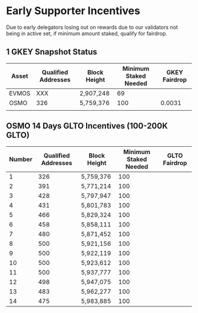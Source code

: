 # Early Supporter Incentives

Due to early delegators losing out on rewards due to our validators not being in active set, if minimum amount staked, qualify for fairdrop. 



## 1 GKEY Snapshot Status
| Asset | Qualified Addresses | Block Height | Minimum Staked Needed | GKEY Fairdrop |
|-------|---------------------|--------------|-----------------------|---------------|
| EVMOS | XXX                 | 2,907,248    | 69                    |               |
| OSMO  | 326                 | 5,759,376    | 100                   | 0.0031        |
|       |                     |              |                       |               |


## OSMO 14 Days GLTO Incentives (100-200K GLTO)
| Number    | Qualified Addresses | Block Height | Minimum Staked Needed | GLTO Fairdrop |
|---------|---------------------|--------------|-----------------------|---------------|
| 1       | 326                 | 5,759,376    | 100                   |               |
| 2       | 391                 | 5,771,214    | 100                   |               |
| 3       | 428                 | 5,797,947    | 100                   |               |
| 4       | 431                 | 5,801,783    | 100                   |               |
| 5       | 466                 | 5,829,324    | 100                   |               |
| 6       | 458                 | 5,858,111    | 100                   |               |
| 7       | 480                 | 5,871,452    | 100                   |               |
| 8       | 500                 | 5,921,156    | 100                   |               |
| 9       | 500                 | 5,922,119    | 100                   |               |
| 10      | 500                 | 5,923,612    | 100                   |               |
| 11      | 500                 | 5,937,777    | 100                   |               |
| 12      | 498                 | 5,947,075    | 100                   |               |
| 13      | 483                 | 5,962,277    | 100                   |               |
| 14      | 475                 | 5,983,885    | 100                   |               |